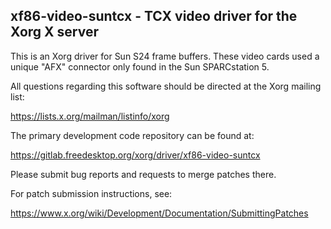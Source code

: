 xf86-video-suntcx - TCX video driver for the Xorg X server
----------------------------------------------------------

This is an Xorg driver for Sun S24 frame buffers. These video cards
used a unique "AFX" connector only found in the Sun SPARCstation 5.

All questions regarding this software should be directed at the
Xorg mailing list:

  https://lists.x.org/mailman/listinfo/xorg

The primary development code repository can be found at:

  https://gitlab.freedesktop.org/xorg/driver/xf86-video-suntcx

Please submit bug reports and requests to merge patches there.

For patch submission instructions, see:

  https://www.x.org/wiki/Development/Documentation/SubmittingPatches
